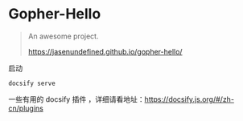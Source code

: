 # Gopher-Hello

> An awesome project.
>
>  https://jasenundefined.github.io/gopher-hello/

启动

```
docsify serve
```
一些有用的 docsify 插件 ，详细请看地址：https://docsify.js.org/#/zh-cn/plugins


